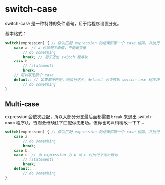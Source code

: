 # switch-case

switch-case 是一种特殊的条件语句，用于给程序设置分支。

基本格式：

```javascript
switch(expression) { // 依次匹配 expression 的结果和哪一个 case 相同，并执行该 case 下的语句
    case a: // a 必须是字面值，不能是变量
        // do something
        break; // 用于退出 switch 程序块
    case b:
        // [statement]
        break;
    // 可以写无限个 case
    default: // 如果都不匹配，则执行这个，default 必须放到 switch-case 程序块最下面
        // do something
}
```

## Multi-case

expression 会依次匹配，所以大部分分支最后面都需要 `break` 来退出 switch-case 程序块，否则会继续往下匹配做无用功。但你也可以稍稍改一下下...

```javascript
switch(expression) { // 依次匹配 expression 的结果和哪一个 case 相同，并执行该 case 下的语句
    case a: 
        // do something
        break;
    case b:
    case c: // 当 expression 为 b 或 c 时执行下面的语句
        // [statement]
        break;
    default:
        // do something
}
```

